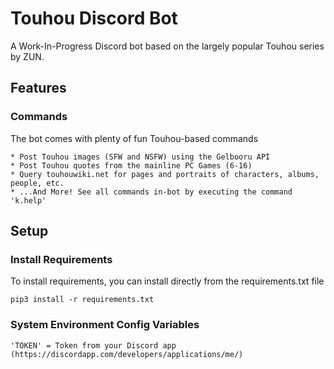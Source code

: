 # Touhou Discord Bot
A Work-In-Progress Discord bot based on the largely popular Touhou series by ZUN.

## Features
### Commands
The bot comes with plenty of fun Touhou-based commands
```
* Post Touhou images (SFW and NSFW) using the Gelbooru API
* Post Touhou quotes from the mainline PC Games (6-16)
* Query touhouwiki.net for pages and portraits of characters, albums, people, etc.
* ...And More! See all commands in-bot by executing the command 'k.help'
```

## Setup
### Install Requirements
To install requirements, you can install directly from the requirements.txt file
```
pip3 install -r requirements.txt
```

### System Environment Config Variables
```
'TOKEN' = Token from your Discord app (https://discordapp.com/developers/applications/me/)
```

